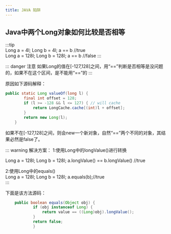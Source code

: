 ```yaml
---
title: JAVA 陷阱
---
```


##  Java中两个Long对象如何比较是否相等

:::tip  
Long a = 4l;
Long b = 4l;
a == b //true   
Long a = 128l;
Long b = 128l;
a == b //false
:::

::: danger 注意
如果Long的值在[-127,128]之间，用“==”判断是否相等是没问题的，如果不在这个区间，是不能用“==”的
:::

原因如下源码解释：

```java 
public static Long valueOf(long l) {
        final int offset = 128;
        if (l >= -128 && l <= 127) { // will cache
            return LongCache.cache[(int)l + offset];
        }
        return new Long(l);
    }
```
如果不在[-127,128]之间，则会new一个新对象，自然“==”两个不同的对象，其结果必然是false了。




::: warning 解决方案：
1:使用Long中的longValue()进行转换

Long a = 128l;
Long b = 128l;
a.longValue() == b.longValue() //true      

2:使用Long中的equals()   
Long a = 128l;
Long b = 128l;
a.equals(b);//true   
:::

下面是该方法源码：

```java  
    public boolean equals(Object obj) {
            if (obj instanceof Long) {
                return value == ((Long)obj).longValue();
            }
            return false;
            }
```